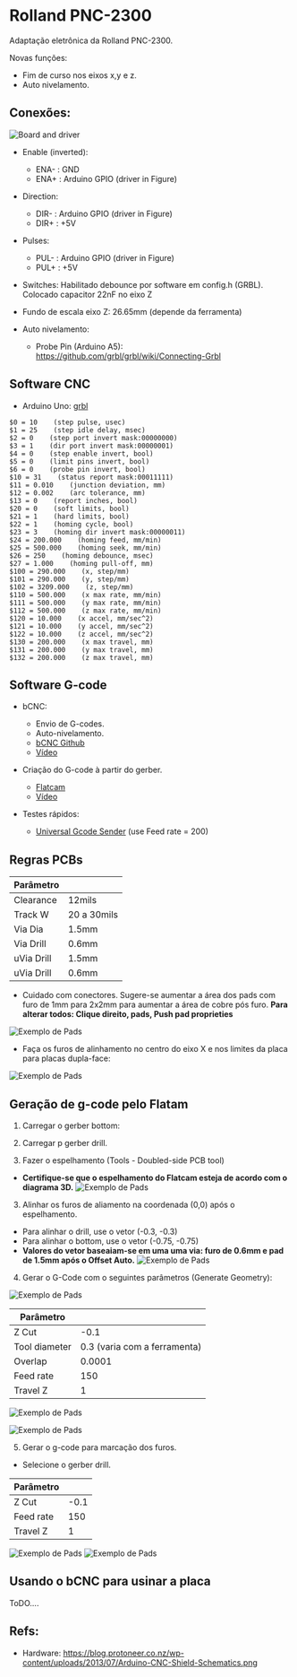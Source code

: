 # Rolland PNC-2300

Adaptação eletrônica da Rolland PNC-2300.

Novas funções:
  - Fim de curso nos eixos x,y e z.
  - Auto nivelamento.

## Conexões:

![Board and driver](./figures/connections.svg)

- Enable (inverted):

    - ENA- : GND
    - ENA+ : Arduino GPIO  (driver in Figure)

- Direction:

    - DIR- : Arduino GPIO (driver in Figure)
    - DIR+ : +5V

- Pulses:

    - PUL- : Arduino GPIO (driver in Figure)
    - PUL+ : +5V

 - Switches: Habilitado debounce por software em config.h (GRBL).
             Colocado capacitor 22nF no eixo Z

 - Fundo de escala eixo Z: 26.65mm (depende da ferramenta)

 - Auto nivelamento:
    - Probe Pin (Arduino A5): https://github.com/grbl/grbl/wiki/Connecting-Grbl

## Software CNC

- Arduino Uno: [grbl](https://github.com/grbl/grbl)

```
$0 = 10    (step pulse, usec)
$1 = 25    (step idle delay, msec)
$2 = 0    (step port invert mask:00000000)
$3 = 1    (dir port invert mask:00000001)
$4 = 0    (step enable invert, bool)
$5 = 0    (limit pins invert, bool)
$6 = 0    (probe pin invert, bool)
$10 = 31    (status report mask:00011111)
$11 = 0.010    (junction deviation, mm)
$12 = 0.002    (arc tolerance, mm)
$13 = 0    (report inches, bool)
$20 = 0    (soft limits, bool)
$21 = 1    (hard limits, bool)
$22 = 1    (homing cycle, bool)
$23 = 3    (homing dir invert mask:00000011)
$24 = 200.000    (homing feed, mm/min)
$25 = 500.000    (homing seek, mm/min)
$26 = 250    (homing debounce, msec)
$27 = 1.000    (homing pull-off, mm)
$100 = 290.000    (x, step/mm)
$101 = 290.000    (y, step/mm)
$102 = 3209.000    (z, step/mm)
$110 = 500.000    (x max rate, mm/min)
$111 = 500.000    (y max rate, mm/min)
$112 = 500.000    (z max rate, mm/min)
$120 = 10.000    (x accel, mm/sec^2)
$121 = 10.000    (y accel, mm/sec^2)
$122 = 10.000    (z accel, mm/sec^2)
$130 = 200.000    (x max travel, mm)
$131 = 200.000    (y max travel, mm)
$132 = 200.000    (z max travel, mm)
```

## Software G-code

- bCNC:
  - Envio de G-codes.
  - Auto-nivelamento.
  - [bCNC Github](https://github.com/vlachoudis/bCNC)
  - [Vídeo](https://www.youtube.com/watch?v=icJ4m5zBqoA)

- Criação do G-code à partir do gerber.
  - [Flatcam](http://flatcam.org/)
  - [Vídeo](https://www.youtube.com/watch?v=O3GZsEHeH8w)

- Testes rápidos:
  - [Universal Gcode Sender](http://winder.github.io/ugs_website/download/) (use Feed rate = 200)

## Regras PCBs

| Parâmetro  |             |
|------------|-------------|
| Clearance  | 12mils      |
| Track W    | 20 a 30mils |
| Via Dia    | 1.5mm       |
| Via Drill  | 0.6mm       |
| uVia Drill | 1.5mm       |
| uVia Drill | 0.6mm       |

- Cuidado com conectores. Sugere-se aumentar a área dos pads com furo de 1mm para 2x2mm para aumentar a área de cobre pós furo. __Para alterar todos: Clique direito, pads, Push pad proprieties__

![Exemplo de Pads](./figures/pads.png)

- Faça os furos de alinhamento no centro do eixo X e nos limites da placa para placas dupla-face:

![Exemplo de Pads](./figures/aligment_01.svg)


## Geração de g-code pelo Flatam

1. Carregar o gerber bottom:

2. Carregar p gerber drill.

3. Fazer o espelhamento (Tools - Doubled-side PCB tool)
  - __Certifique-se que o espelhamento do Flatcam esteja de acordo com o diagrama 3D.__
![Exemplo de Pads](./figures/aligment_02.png)

3. Alinhar os furos de aliamento na coordenada (0,0) após o espelhamento.
  - Para alinhar o drill, use o vetor (-0.3, -0.3)
  - Para alinhar o bottom, use o vetor (-0.75, -0.75)
  - __Valores do vetor baseaiam-se em uma uma via: furo de 0.6mm e pad de 1.5mm após o Offset Auto.__
![Exemplo de Pads](./figures/aligment_03.png)

4. Gerar o G-Code com o seguintes parâmetros (Generate Geometry):

![Exemplo de Pads](./figures/g_code_01.png)

| Parâmetro     |       |
|---------------|-------------|
| Z Cut         | -0.1        |
| Tool diameter | 0.3 (varia com a ferramenta)       |
| Overlap       | 0.0001      |
| Feed rate     | 150         |
| Travel Z      | 1           |

![Exemplo de Pads](./figures/g_code_02.png)

![Exemplo de Pads](./figures/g_code_03.png)

5. Gerar o g-code para marcação dos furos.
  - Selecione o gerber drill.

  | Parâmetro     |       |
  |---------------|-------------|
  | Z Cut         | -0.1        |
  | Feed rate     | 150         |
  | Travel Z      | 1           |

![Exemplo de Pads](./figures/g_code_04.png)
![Exemplo de Pads](./figures/g_code_05.png)


## Usando o bCNC para usinar a placa

ToDO....

## Refs:

- Hardware: https://blog.protoneer.co.nz/wp-content/uploads/2013/07/Arduino-CNC-Shield-Schematics.png

